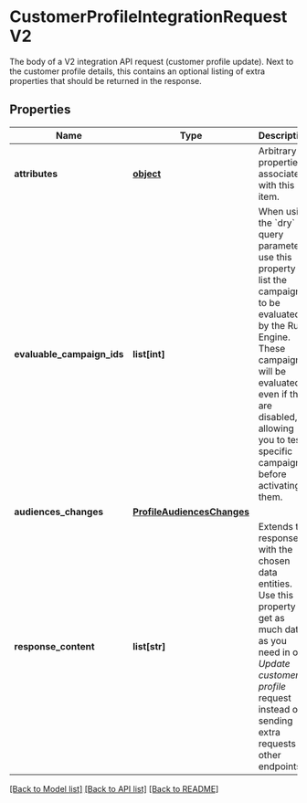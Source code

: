 # CustomerProfileIntegrationRequestV2

The body of a V2 integration API request (customer profile update). Next to the customer profile details, this contains an optional listing of extra properties that should be returned in the response.
## Properties
Name | Type | Description | Notes
------------ | ------------- | ------------- | -------------
**attributes** | [**object**](.md) | Arbitrary properties associated with this item. | [optional] 
**evaluable_campaign_ids** | **list[int]** | When using the &#x60;dry&#x60; query parameter, use this property to list the campaign to be evaluated by the Rule Engine.  These campaigns will be evaluated, even if they are disabled, allowing you to test specific campaigns before activating them.  | [optional] 
**audiences_changes** | [**ProfileAudiencesChanges**](ProfileAudiencesChanges.md) |  | [optional] 
**response_content** | **list[str]** | Extends the response with the chosen data entities. Use this property to get as much data as you need in one _Update customer profile_ request instead of sending extra requests to other endpoints.  | [optional] 

[[Back to Model list]](../README.md#documentation-for-models) [[Back to API list]](../README.md#documentation-for-api-endpoints) [[Back to README]](../README.md)


